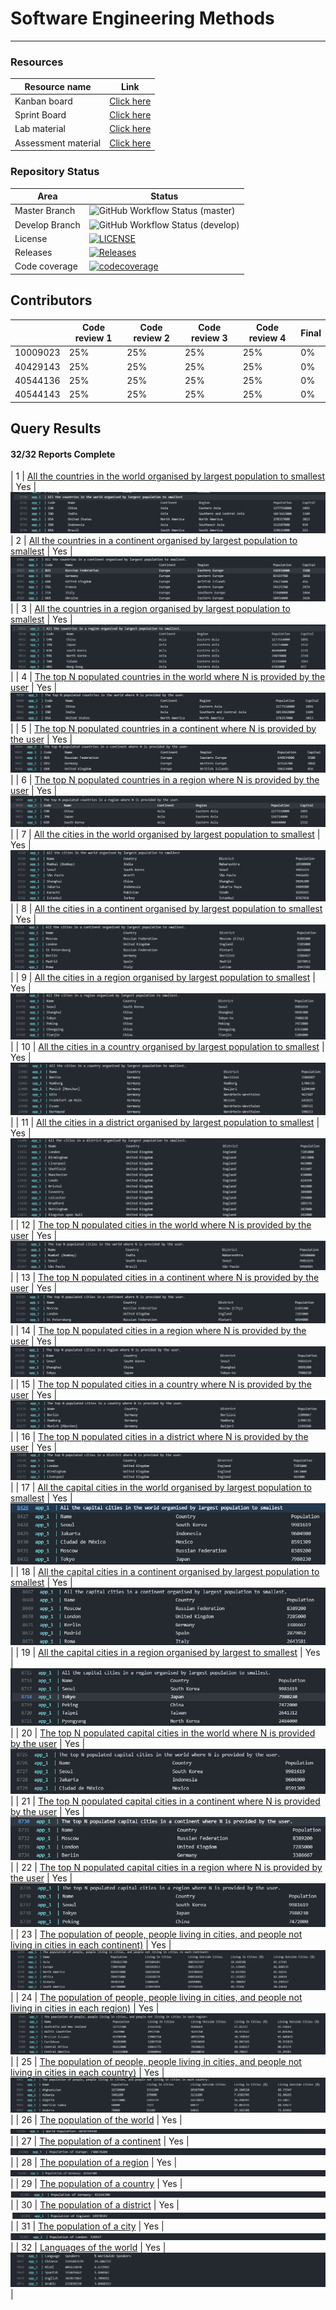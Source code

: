 # Software Engineering Methods

---
### Resources
| Resource name      |                                                 Link                                                  |
|--------------------|:-----------------------------------------------------------------------------------------------------:|
| Kanban board       |   <a href="https://zube.io/napier-258/world-population-system/w/workspace-1/kanban">Click here</a>    |
| Sprint Board       | <a href="https://zube.io/napier-258/world-population-system/w/workspace-1/sprintboard">Click here</a> |
| Lab material       |            <a href="https://github.com/Kevin-Sim/SET08103/tree/master/labs">Click here</a>            |
| Assessment material |         <a href="https://github.com/Kevin-Sim/SET08103/tree/master/assessment">Click here</a>         | 


### Repository Status
| Area          | Status                                                                                                                                  |
|---------------|-----------------------------------------------------------------------------------------------------------------------------------------|
| Master Branch | ![GitHub Workflow Status (master)](https://img.shields.io/github/actions/workflow/status/tomgus1/sem/main.yml?branch=master)            |
| Develop Branch | ![GitHub Workflow Status (develop)](https://img.shields.io/github/actions/workflow/status/tomgus1/sem/main.yml?branch=develop)          |
| License       | [![LICENSE](https://img.shields.io/github/license/tomgus1/sem.svg?style=flat-square)](https://github.com/tomgus1/sem/blob/master/LICENSE) |
| Releases      | [![Releases](https://img.shields.io/github/release/tomgus1/sem/all.svg?style=flat-square)](https://github.com/tomgus1/sem/releases)     |
| Code coverage | [![codecoverage](https://codecov.io/gh/tomgus1/sem/branch/master/graph/badge.svg?token=3MBzwnUp4V)](https://app.codecov.io/github/tomgus1/sem) | 


## Contributors 

|                   | Code review 1 | Code review 2 | Code review 3 | Code review 4 | Final |
|-------------------|---------------|---------------|---------------|---------------|-------|
| 10009023 | 25%           | 25%           | 25%           | 25%           | 0%    |
| 40429143     | 25%           | 25%           | 25%           | 25%           | 0%    |
| 40544136         | 25%           | 25%           | 25%           | 25%           | 0%    |
| 40544143       | 25%           | 25%           | 25%           | 25%           | 0%    |

## Query Results
#### 32/32 Reports Complete

|  1  |               [All the countries in the world organised by largest population to smallest](https://github.com/tomgus1/sem/issues/15)               | Yes |  ![Result1](./screenshots/OUTPUT1.png)  
|  2  |          [All the countries in a continent organised by largest population to smallest](https://github.com/tomgus1/sem/issues/15)           | Yes |  ![Result2](./screenshots/OUTPUT2.png)  |
|  3  |         [All the countries in a region organised by largest population to smallest](https://github.com/tomgus1/sem/issues/15)          | Yes |  ![Result3](./screenshots/OUTPUT3.png)  |
|  4  |               [The top N populated countries in the world where N is provided by the user](https://github.com/tomgus1/sem/issues/6)               | Yes |  ![Result4](./screenshots/OUTPUT4.png)  |
|  5  |         [The top N populated countries in a continent where N is provided by the user](https://github.com/tomgus1/sem/issues/16)          | Yes |  ![Result5](./screenshots/OUTPUT5.png)  |
|  6  |        [The top N populated countries in a region where N is provided by the user](https://github.com/tomgus1/sem/issues/16)         | Yes |  ![Result6](./screenshots/OUTPUT6.png)  |
|  7  |                [All the cities in the world organised by largest population to smallest](https://github.com/tomgus1/sem/issues/17)                 | Yes |  ![Result7](./screenshots/OUTPUT7.png)  |
|  8  |          [All the cities in a continent organised by largest population to smallest](https://github.com/tomgus1/sem/issues/17)           | Yes |  ![Result8](./screenshots/OUTPUT8.png)  |
|  9  |        [All the cities in a region organised by largest population to smallest](https://github.com/tomgus1/sem/issues/17)         | Yes |  ![Result9](./screenshots/OUTPUT9.png)  |
| 10  |       [All the cities in a country organised by largest population to smallest](https://github.com/tomgus1/sem/issues/17)        | Yes | ![Result10](./screenshots/OUTPUT10.png) |
| 11  |          [All the cities in a district organised by largest population to smallest](https://github.com/tomgus1/sem/issues/17)          | Yes | ![Result11](./screenshots/OUTPUT11.png) |
| 12  |                [The top N populated cities in the world where N is provided by the user](https://github.com/tomgus1/sem/issues/14)                | Yes | ![Result12](./screenshots/OUTPUT12.png) |
| 13  |       [The top N populated cities in a continent where N is provided by the user](https://github.com/tomgus1/sem/issues/14)       | Yes | ![Result13](./screenshots/OUTPUT13.png) |
| 14  |        [The top N populated cities in a region where N is provided by the user](https://github.com/tomgus1/sem/issues/14)        | Yes | ![Result14](./screenshots/OUTPUT14.png) |
| 15  |     [The top N populated cities in a country where N is provided by the user](https://github.com/tomgus1/sem/issues/14)      | Yes | ![Result15](./screenshots/OUTPUT15.png) |
| 16  |         [The top N populated cities in a district where N is provided by the user](https://github.com/tomgus1/sem/issues/14)         | Yes | ![Result16](./screenshots/OUTPUT16.png) |
| 17  |            [All the capital cities in the world organised by largest population to smallest](https://github.com/tomgus1/sem/issues/20)            | Yes | ![Result17](./screenshots/OUTPUT17.png) |
| 18  |      [All the capital cities in a continent organised by largest population to smallest](https://github.com/tomgus1/sem/issues/20)       | Yes | ![Result18](./screenshots/OUTPUT18.png) |
| 19  |         [All the capital cities in a region organised by largest to smallest](https://github.com/tomgus1/sem/issues/20)          | Yes | ![Result19](./screenshots/OUTPUT19.png) |
| 20  |            [The top N populated capital cities in the world where N is provided by the user](https://github.com/tomgus1/sem/issues/19)            | Yes | ![Result20](./screenshots/OUTPUT20.png) |
| 21  |   [The top N populated capital cities in a continent where N is provided by the user](https://github.com/tomgus1/sem/issues/19)   | Yes | ![Result21](./screenshots/OUTPUT21.png) |
| 22  |     [The top N populated capital cities in a region where N is provided by the user](https://github.com/tomgus1/sem/issues/19)      | Yes | ![Result22](./screenshots/OUTPUT22.png) |
| 23  | [The population of people, people living in cities, and people not living in cities in each continent)](https://github.com/tomgus1/sem/issues/56) | Yes | ![Result23](./screenshots/OUTPUT23.png) |
| 24  |  [The population of people, people living in cities, and people not living in cities in each region)](https://github.com/tomgus1/sem/issues/56)   | Yes | ![Result24](./screenshots/OUTPUT24.png) |
| 25  |  [The population of people, people living in cities, and people not living in cities in each country)](https://github.com/tomgus1/sem/issues/56)  | Yes | ![Result25](./screenshots/OUTPUT25.png) |
| 26  |                                      [The population of the world](https://github.com/tomgus1/sem/issues/57)                                      | Yes | ![Result26](./screenshots/OUTPUT26.png) |
| 27  |                                 [The population of a continent](https://github.com/tomgus1/sem/issues/57)                                  | Yes | ![Result27](./screenshots/OUTPUT27.png) |
| 28  |                               [The population of a region](https://github.com/tomgus1/sem/issues/57)                                | Yes | ![Result28](./screenshots/OUTPUT28.png) |
| 29  |                                 [The population of a country](https://github.com/tomgus1/sem/issues/57)                                 | Yes | ![Result29](./screenshots/OUTPUT29.png) |
| 30  |                                [The population of a district](https://github.com/tomgus1/sem/issues/57)                                | Yes | ![Result30](./screenshots/OUTPUT30.png) |
| 31  |                                   [The population of a city](https://github.com/tomgus1/sem/issues/57)                                   | Yes | ![Result31](./screenshots/OUTPUT31.png) |
| 32  |                                        [Languages of the world](https://github.com/tomgus1/sem/issues/58)                                         | Yes | ![Result32](./screenshots/OUTPUT32.png) |

